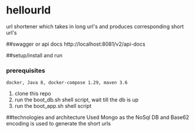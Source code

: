 # hellourld
url shortener which takes in long url's and produces corresponding short url's

##swagger or api docs
http://localhost:8081/v2/api-docs

##setup/install and run
### prerequisites 
    docker, Java 8, docker-compose 1.29, maven 3.6
1. clone this repo
2. run the boot_db.sh shell script, wait till the db is up
3. run the boot_app.sh shell script

##technologies and architecture
Used Mongo as the NoSql DB and Base62 encoding is used to generate the short urls


